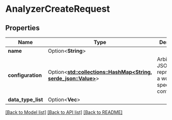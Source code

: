 # AnalyzerCreateRequest

## Properties

Name | Type | Description | Notes
------------ | ------------- | ------------- | -------------
**name** | Option<**String**> |  | [optional]
**configuration** | Option<[**std::collections::HashMap<String, serde_json::Value>**](serde_json::Value.md)> | Arbitrary JSON object representing a worker's specific configuration. | [optional]
**data_type_list** | Option<**Vec<String>**> |  | [optional]

[[Back to Model list]](../README.md#documentation-for-models) [[Back to API list]](../README.md#documentation-for-api-endpoints) [[Back to README]](../README.md)



